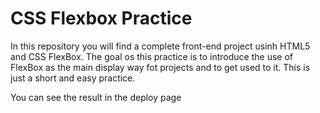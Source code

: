 # CSS Flexbox Practice  #

In this repository you will find a complete front-end project usinh HTML5 and CSS FlexBox. 
The goal os this practice is to introduce the use of FlexBox as the main display way fot projects and to get used to it. This is just a short and easy practice.

You can see the result in the deploy page

